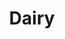 ---
title: Dairy
slug: dairy
taxonomy:
	tag: industry
content:
    items:
        '@taxonomy.industry': dairy
    order:
        by: date
        dir: desc
---